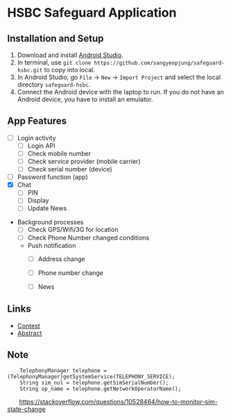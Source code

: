 # HSBC Safeguard Application

## Installation and Setup
1. Download and install [Android Studio](https://developer.android.com/studio/index.html).
2. In terminal, use `git clone https://github.com/sangyeopjung/safeguard-hsbc.git` to copy into local.
3. In Android Studio, go `File` -> `New` -> `Import Project` and select the local directory `safeguard-hsbc`.
4. Connect the Android device with the laptop to run. If you do not have an Android device, you have to install an emulator.

## App Features

- [ ] Login activity
  - [ ] Login API
  - [ ] Check mobile number
  - [ ] Check service provider (mobile carrier)
  - [ ] Check serial number (device)
- [ ] Password function (app)
- [x] Chat
  - [ ] PIN
  - [ ] Display
  - [ ] Update News
- Background processes
  - [ ] Check GPS/Wifi/3G for location
  - [ ] Check Phone Number changed conditions
  - Push notification
    - [ ] Address change
    - [ ] Phone number change
    - [ ] News



## Links
* [Contest](https://www.personal.hsbc.com.hk/1/2/hk/personal/sfc/hsbcsafeguard)
* [Abstract](https://docs.google.com/document/d/1SKvZQJvNpUtGRB75rFy161DirXmcudpyJeWOW0_pu28/edit)

## Note
        TelephonyManager telephone = (TelephonyManager)getSystemService(TELEPHONY_SERVICE);
        String sim_nul = telephone.getSimSerialNumber();
        String op_name = telephone.getNetworkOperatorName();
        
        https://stackoverflow.com/questions/10528464/how-to-monitor-sim-state-change
        
